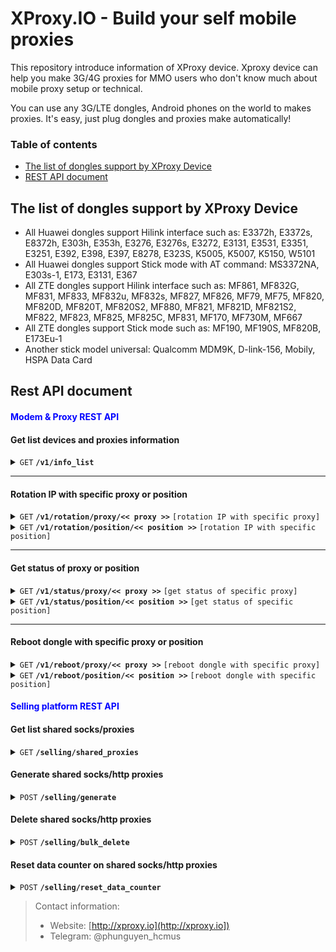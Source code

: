 
# XProxy.IO - Build your self mobile proxies

This repository introduce information of XProxy device. Xproxy device can help you make 3G/4G proxies for MMO users who don't know much about mobile proxy setup or technical.

You can use any 3G/LTE dongles, Android phones on the world to makes proxies. It's easy, just plug dongles and proxies make automatically!


### Table of contents

  * [The list of dongles support by XProxy Device ](#the-list-of-dongles-support-by-xproxy-device)
  * [REST API document](#rest-api-document)
 
## The list of dongles support by XProxy Device
- All Huawei dongles support Hilink interface such as: E3372h, E3372s, E8372h, E303h, E353h, E3276, E3276s, E3272, E3131, E3531, E3351, E3251, E392, E398, E397, E8278, E323S, K5005, K5007, K5150, W5101
- All Huawei dongles support Stick mode with AT command: MS3372NA, E303s-1, E173, E3131, E367
- All ZTE dongles support Hilink interface such as: MF861, MF832G, MF831, MF833, MF832u, MF832s, MF827, MF826, MF79, MF75, MF820, MF820D, MF820T, MF820S2, MF880, MF821, MF821D, MF821S2, MF822, MF823, MF825, MF825C, MF831, MF170, MF730M, MF667
- All ZTE dongles support Stick mode such as: MF190, MF190S, MF820B, E173Eu-1
- Another stick model universal: Qualcomm MDM9K, D-link-156, Mobily, HSPA Data Card

## Rest API document


#### <span style="color:blue">Modem & Proxy REST API</span>


#### Get list devices and proxies information

<details>
 <summary><code>GET</code> <code><b>/v1/info_list</b></code> </summary>

##### Parameters

> | name      |  type     | data type               | description                                                           |
> |-----------|-----------|-------------------------|-----------------------------------------------------------------------|
> | page      |  optional | integer                 | A number of current page to fetch info                                |
> | limit     |  optional | integer                 | A number of items to get per page                                     |


##### Responses

<details>
  <summary>Click to expand</summary>
  
```javascript
{
  "status: True,
  "data": [
    {
      "position": 1,
      "host": "192.168.177.133",
      "proxy_port": 4201,
      "proxy_port_v6": 6201,
      "socks5_port": 5201,
      "socks5_port_ipv6": 7201,
      "public_ip": "171.255.118.95",
      "public_ip_ipv6": null,
      "last_rotation": null,
      "last_updated_ip": 1623331226.473283,
      "device_manufacture": "HW-Hilink",
      "device_imei": "866785034707108",
      "device_number": "11",
      "device_ip": "192.168.11.1",
      "device_rebooting": false,
      "device_resetting": false,
      "device_extra_info": {
        "rssi_info": "N/A",
        "name": "E3372",
        "serial": "Y4Q7S19510000205",
        "imei": "866785034707108",
        "imsi": "452040320937808",
        "wan": "undefined",
        "connected": true,
        "network_mode": "LTE_4G",
        "sim_live": true,
        "signal_strength": "5",
        "swver": "22.333.63.00.143",
        "hwver": "CL2E3372HM",
        "provider_id": "45204",
        "provider": "Viettel"
      }
    },
    {
      "position": 2,
      "host": "192.168.177.133",
      "proxy_port": 4202,
      "proxy_port_v6": 6202,
      "socks5_port": 5202,
      "socks5_port_ipv6": 7202,
      "public_ip": "103.199.70.155",
      "public_ip_ipv6": "2402:9d80:38a:dda0:c0e:ee4:933:907",
      "last_rotation": 1623330956.916284,
      "last_updated_ip": 1623331189.96525,
      "device_manufacture": "XProxy-Hilink",
      "device_imei": "869383054786694",
      "device_number": "1",
      "device_ip": "192.168.1.1",
      "device_rebooting": false,
      "device_resetting": false,
      "device_extra_info": {
        "connected": true,
        "sim_live": true,
        "signal_strength": 4,
        "network_mode": "4G",
        "name": "XH20",
        "rssi_info": 44,
        "imei": "869383054786694",
        "swver": "1.0",
        "hwver": "1.0",
        "imsi": "8984012002134231827f",
        "provider_id": "Mobifone",
        "provider": "Mobifone"
      }
    }
  ],
  "total": 2
}
```
</details>

##### Example cURL

```javascript
curl -X GET -H "Content-Type: application/json" http://192.168.1.100/api/v1/info_list
```

</details>

------------------------------------------------------------------------------------------

#### Rotation IP with specific proxy or position
 
<details>
<summary><code>GET</code> <code><b>/v1/rotation/proxy/<< proxy >></b></code> <code>[rotation IP with specific proxy]</code> </summary>

##### Parameters

> | name      |  type     | data type               | description                                                                            |
> |-----------|-----------|-------------------------|----------------------------------------------------------------------------------------|
> | proxy     |  required | string                  | A proxy or socks in format <code>ip:port</code> to indicate the device to rotation IP  |

##### Responses

> | field      |   data type    |  description                                                                                              	  |
> |------------|----------------|--------------------------------------------------------------------------------------------------------------|
> | status     |   boolean      |  `True` if sent command successfully, `False` if another reason                                           	  |
> | msg        |   string       |  `slot_not_found` could not find the slot attached with the proxy                                            |
> |            |                |  `modem_disconnected` modem disconnected, could not rotation                                                 |
> |            |                |  `command_sent` sent successfully                                                                            | 

- Send rotation command successfully

```javascript
{
  "status": true,
  "msg": "command_sent"
}
```

- Another status  

```javascript
{
  "status": false,
  "msg": "modem_disconnected"
}
```

##### Example cURL

 > send a command to rotation IP of device for proxy <code>192.168.1.100:4001</code>
 
```javascript
curl -X GET -H "Content-Type: application/json" http://192.168.1.100/api/v1/rotation/192.168.1.100:4001
```

</details>


<details>
<summary><code>GET</code> <code><b>/v1/rotation/position/<< position >></b></code> <code>[rotation IP with specific position]</code> </summary>

##### Parameters

> | name      |  type     | data type               | description                                                                                  |
> |-----------|-----------|-------------------------|----------------------------------------------------------------------------------------------|
> | position  |  required | number                  | A position number of modem in device list from 1 to N	to indicate the device to rotation IP 	|


##### Responses

Same as <i>rotation IP with specific proxy</i>

##### Example cURL

> send a command to rotation IP of modem in position 1
```javascript
curl -X GET -H "Content-Type: application/json" http://192.168.1.100/api/v1/rotation/1
```

</details>


------------------------------------------------------------------------------------------

#### Get status of proxy or position
 
<details>
<summary><code>GET</code> <code><b>/v1/status/proxy/<< proxy >></b></code> <code>[get status of specific proxy]</code> </summary>

##### Parameters

> | name      |  type     | data type               | description                                                                           |
> |-----------|-----------|-------------------------|---------------------------------------------------------------------------------------|
> | proxy     |  required | string                  | A proxy or socks in format <code>ip:port</code> to indicate the device to get status  |

##### Responses

> | field      |   data type    |  description                                                                                              	  |
> |------------|----------------|-----------------------------------------------------------------------------------------------------------------|
> | status     |   boolean      |  `True` if modem ready, `False` if modem busy or offline                                                  	  |
> | msg        |   string       |  `MODEM_READY` when modem normally, `MODEM_NOT_FOUND` when not found modem attached to this position            |
> |            |                |  `MODEM_DISCONNECTED` when modem disconnected, `COLLISION_IP` when modem met collision IP with before rotation  | 

- Modem ready 

```javascript
{
  "status": true,
  "msg": "MODEM_READY"
}
```

- Another status  

```javascript
{
  "status": false,
  "msg": "MODEM_DISCONNECTED"
}
```

##### Example cURL

 > send a command to get status of device for proxy <code>192.168.1.100:4001</code>
 
```javascript
curl -X GET -H "Content-Type: application/json" http://192.168.1.100/api/v1/status/192.168.1.100:4001
```

</details>


<details>
<summary><code>GET</code> <code><b>/v1/status/position/<< position >></b></code> <code>[get status of specific position]</code> </summary>

##### Parameters

> | name      |  type     | data type               | description                                                                           |
> |-----------|-----------|-------------------------|---------------------------------------------------------------------------------------|
> | position  |  required | number                  | A position number of modem in device list from 1 to N								    |


##### Responses

Same as <i>get status of specific proxy</i>

##### Example cURL

 > send a command to get status of device at position 1

```javascript
curl -X GET -H "Content-Type: application/json" http://192.168.1.100/api/v1/status/1
```

</details>

------------------------------------------------------------------------------------------

#### Reboot dongle with specific proxy or position
 
<details>
<summary><code>GET</code> <code><b>/v1/reboot/proxy/<< proxy >></b></code> <code>[reboot dongle with specific proxy]</code> </summary>

##### Parameters

> | name      |  type     | data type               | description                                                                            |
> |-----------|-----------|-------------------------|----------------------------------------------------------------------------------------|
> | proxy     |  required | string                  | A proxy or socks in format <code>ip:port</code> to indicate the device to reboot       |

##### Responses

> | field      |   data type    |  description                                                                                                 |
> |------------|----------------|--------------------------------------------------------------------------------------------------------------|
> | status     |   boolean      |  `True` if sent command successfully, `False` if another reason                                              |
> | msg        |   string       |  `modem_disconnected` modem disconnected, could not rotation                                                 |

- Send reboot command successfully

```javascript
{
  "status": true,
  "msg": "Modem reboot successfully!"
}
```

- Another status  

```javascript
{
  "status": false,
  "msg": "modem_disconnected"
}
```

##### Example cURL

 > send a command to reboot device for proxy <code>192.168.1.100:4001</code>
 
```javascript
curl -X GET -H "Content-Type: application/json" http://192.168.1.100/api/v1/reboot/192.168.1.100:4001
```

</details>


<details>
<summary><code>GET</code> <code><b>/v1/reboot/position/<< position >></b></code> <code>[reboot dongle with specific position]</code> </summary>

##### Parameters

> | name      |  type     | data type               | description                                                                                  |
> |-----------|-----------|-------------------------|----------------------------------------------------------------------------------------------|
> | position  |  required | number                  | A position number of modem in device list from 1 to N	to indicate the device to reboot       |


##### Responses

Same as <i>reboot dongle with specific proxy</i>

##### Example cURL

> send a command to reboot modem in position 1
```javascript
curl -X GET -H "Content-Type: application/json" http://192.168.1.100/api/v1/reboot/1
```

</details>

#### <span style="color:blue">Selling platform REST API</span>

#### Get list shared socks/proxies 

<details>
 <summary><code>GET</code> <code><b>/selling/shared_proxies</b></code> </summary>

##### Parameters

> | name               |  type     | data type               | description                                                                                              |
> |--------------------|-----------|-------------------------|----------------------------------------------------------------------------------------------------------|
> | page               |  optional | integer                 | A number of current page to fetch info                                                                   |
> | limit              |  optional | integer                 | A number of items to get per page                                                                        |
> | modemPosition      |  optional | integer                 | A filter parameter to get only shared socks/proxies belong to device in position number  `modemPosition` |
> | proxyPort          |  optional | integer                 | A filter parameter to get only shared socksproxy with port number `proxyPort`                            |


##### Responses

A list of json object in `data` section 

 
> | name                        |  type       					  | description                                                                                             |
> |-----------------------------|-------------------------------- |---------------------------------------------------------------------------------------------------------|
> | id                          |  integer    					  | ID of shared socks/proxy                                                                 				|
> | position                    |  integer    					  | Position of dongle which shared                                                                       	|
> | shared_port                 |  integer    					  | A port number of socks/proxy																			|
> | port_type                   |  enum [`HTTP`,`SocksV5`]        | An enum indicate this port is `HTTP` is a proxy or `SocksV5` is a socks v5                              |
> | ip_type                     |  enum [`IPv4`,`IPv6`]           | An enum indicate this port will produced type of IP: `IPv4` or `IPv6`	                                |
> | auth_ip_enabled             |  boolean                        | Authentication IP enabled? `true` if enabled else `false`                                               |
> | auth_ip_list                |  string                         | Authentication IP list separate by comma like `128.123.1.38,1.211.12.125`                              	|
> | auth_user_enabled           |  boolean                        | Authentication user/password enabled? `true` if enabled else `false`                                    |
> | auth_user_list              |  string                         | Authentication user/password list separate by comma like `user1:pass1,user2:pass2`                     	|
> | web_blacklist_enabled       |  boolean                        | Website blacklist enabled? `true` if enabled else `false`                                     			|
> | web_blacklist               |  string                         | Website blacklist list separate by comma like `*.blacklist.com,facebook.com,*.facebook.com`             |        > | web_whitelist_enabled       |  boolean                        | Website whitelist enabled? `true` if enabled else `false`                                     	         |
> | web_whitelist               |  string                         | Website whitelist list separate by comma like `*.whitelist.com,facebook.com,*.facebook.com`             |        
> | expired_at                  |  string                         | A day present the expired date of this port, format `dd/MM/yyyy`             							|
> | remaining                   |  float                          | Present the number days remaining to use this port              										|  
> | counter_dl_limit            |  enum [`unlimited`,`limited`]   | An enum indicate this port is `limited` or `unlimited` download data usage 								|
> | counter_dl_limit_by			|  enum [`DAILY`,`WEEKLY`, 		  | An enum indicate this port is `limited` download data usage by:											|
> |								|	`MONTHLY`,`END_QUOTA`,`NONE`] | `DAILY`: counter will reset daily																		|
> | 							|   							  | `WEEKLY`: counter will reset weekly																		|
> | 							|   							  | `MONTHLY`: counter will reset monthly																	|
> | 							|   							  | `END_QUOTA`: counter will reset when met `counter_dl_limit_quota` limited 								|
> | 							|   							  | `NONE`: `ulimited` without limit data usage																|
> | counter_dl_limit_quota      | integer  						  | A number of MB (Megabytes) to limit download data when `counter_dl_limit` enabled as `limited`			|
> | 							|   							  | And it will be caused this proxy can not use when reach the end of `counter_dl_limit_quota` MB in 		|
> | 							|   							  | `counter_dl_limit_by` period.																			|
> | counter_dl_used_bytes		| integer 				 		  | An integer indicate number of `bytes` data downloaded of this proxy										|
> | counter_dl_used_mb			| double 				 		  | A double indicate number of `MB (Megabyte)` data downloaded of this proxy								|
> | counter_dl_reset			| string 				 		  | A time indicate latest reset counter data of this proxy, format `dd/MM HH:mm:ss`						|
> | counter_dl_updated			| string 				 		  | A time indicate latest updated counter data of this proxy, format `dd/MM HH:mm:ss`						|
> | counter_ul_limit            |  enum [`unlimited`,`limited`]   | An enum indicate this port is `limited` or `unlimited` upload data usage 								|
> | counter_dl_limit_by			|  enum [`DAILY`,`WEEKLY`, 		  | An enum indicate this port is `limited` upload data usage by:											|
> |								|	`MONTHLY`,`END_QUOTA`,`NONE`] | `DAILY`: counter will reset daily																		|
> | 							|   							  | `WEEKLY`: counter will reset weekly																		|
> | 							|   							  | `MONTHLY`: counter will reset monthly																	|
> | 							|   							  | `END_QUOTA`: counter will reset when met `counter_ul_limit_quota` limited 								|
> | 							|   							  | `NONE`: `ulimited` without limit data usage																|
> | counter_ul_limit_quota      | integer  						  | A number of MB (Megabytes) to limit upload data when `counter_ul_limit` enabled as `limited`			|
> | 							|   							  | And it will be caused this proxy can not use when reach the end of `counter_ul_limit_quota` MB in 		|
> | 							|   							  | `counter_ul_limit_by` period.																			|
> | counter_ul_used_bytes		| integer 				 		  | An integer indicate number of `bytes` data uploaded of this proxy										|
> | counter_ul_used_mb			| double 				 		  | A double indicate number of `MB (Megabyte)` data uploaded of this proxy								    |
> | counter_ul_reset			| string 				 		  | A time indicate latest reset counter data of this proxy, format `dd/MM HH:mm:ss`						|
> | counter_ul_updated			| string 				 		  | A time indicate latest updated counter data of this proxy, format `dd/MM HH:mm:ss`						|
> | bw_limit_enabled            | boolean                         | Limit bandwidth download/upload? `true` if enabled else `false`                                     	|
> | bw_limit_rate               | integer                         | A maximum of Mbps (Megabit per second) could be reached	to download/upload     	                    	|
> | created_at		            | string                          | A string present the date created socks/proxy								 	                    	|
> | custom_dns                  | string                          | A list of custom name server separate by comma for HTTP/HTTPs proxy  	       			             	|
> | memo			            | string                          | A noted text for this share socks/proxy									     	                    	|

<details>
  <summary>Example data. Click to expand</summary>
  
```javascript
{
  "data": [
    {
      "id": 1,
      "position": 1,
      "shared_port": 20001,
      "port_type": "HTTP",
      "ip_type": "IPv4",
      "auth_ip_enabled": true,
      "auth_ip_list": "171.226.0.32,171.226.0.33",
      "auth_user_enabled": true,
      "auth_user_list": "user1:pass1,user2:pass2",
      "web_blacklist_enabled": false,
      "web_blacklist": "",
      "web_whitelist_enabled": true,
      "web_whitelist": "instagram.com,*.instagram.com",
      "expired_at": "09/07/2021",
      "remaining": 28.2,
      "counter_dl_limit": "limited",
      "counter_dl_limit_by": "DAILY",
      "counter_dl_limit_quota": 2000,
      "counter_dl_used_bytes": 0,
      "counter_dl_used_mb": 0.0,
      "counter_dl_updated": null,
      "counter_dl_reset": "11/06 05:55:31",
      "counter_ul_limit": "limited",
      "counter_ul_limit_by": "DAILY",
      "counter_ul_limit_quota": 2000,
      "counter_ul_used_bytes": 0,
      "counter_ul_used_mb": 0.0,
      "counter_ul_updated": null,
      "counter_ul_reset": "11/06 05:55:31",
      "bw_limit_enabled": true,
      "bw_limit_rate": 25,
      "memo": "share for user1",
      "created_at": "19/01/1970",
      "custom_dns": "74.125.41.7 74.125.41.8"
    },
    {
      "id": 2,
      "position": 2,
      "shared_port": 20002,
      "port_type": "HTTP",
      "ip_type": "IPv4",
      "auth_ip_enabled": true,
      "auth_ip_list": "171.226.0.32,171.226.0.33",
      "auth_user_enabled": true,
      "auth_user_list": "user1:pass1,user2:pass2",
      "web_blacklist_enabled": true,
      "web_blacklist": "facebook.com,*.facebook.com",
      "web_whitelist_enabled": false,
      "web_whitelist": "",
      "expired_at": "09/07/2021",
      "remaining": 28.2,
      "counter_dl_limit": "limited",
      "counter_dl_limit_by": "DAILY",
      "counter_dl_limit_quota": 2000,
      "counter_dl_used_bytes": 0,
      "counter_dl_used_mb": 0.0,
      "counter_dl_updated": null,
      "counter_dl_reset": "11/06 05:55:31",
      "counter_ul_limit": "limited",
      "counter_ul_limit_by": "DAILY",
      "counter_ul_limit_quota": 2000,
      "counter_ul_used_bytes": 0,
      "counter_ul_used_mb": 0.0,
      "counter_ul_updated": null,
      "counter_ul_reset": "11/06 05:55:31",
      "bw_limit_enabled": true,
      "bw_limit_rate": 25,
      "memo": "share for user2",
      "created_at": "19/01/1970",
      "custom_dns": "74.125.41.7 74.125.41.8"
    }
  ],
  "total": 2,
  "status": true
}
```
</details>

##### Example cURL

```javascript
curl 'http://192.168.1.100/selling/shared_proxies?page=1&limit=20' 
```

</details>



#### Generate shared socks/http proxies

<details>
 <summary><code>POST</code> <code><b>/selling/generate</b></code> </summary>

##### Parameters

An ideas is generate multiple proxies in a range of positions from `positionFrom` to `positionTo` instead of create one by one shared port. It's save a lot time and convenient.

> | name               		   |  type     | data type    | description                                                       										              |
> |----------------------------|-----------|--------------|-----------------------------------------------------------------------------------------------------------------------|
> | positionFrom               |  required | integer      | Start position number to generate (included this position)                              					          |
> | positionTo                 |  required | integer      | End of position number to generate (included this position)                             			                  |
> | numberOfPorts              |  required | integer      | Number of shared ports per position                                   												  |
> | portType              	   |  required | integer (1,2)| Indicate this is shared socks or shared proxy. `1` is shared proxy, `2` is shared socks                  			  |
> | ipType              	   |  required | integer (1,2)| Indicate this is IPv4 or IPv6 type `1` is IPv4, `2` is IPv6                  										  |
> | genPort              	   |  required | integer (1,2)| A type of generate port: `1` is randomize port from `genPortStart`, `2` is start in a range with sequence incremental |
> | genPortStart               |  required | integer      | A shared port number starting with                                                                                    |
> | customDNS              	   |  required | string       | A customize ns servers separate by comma, leave blank if you want to use default google DNS (8.8.8.8 8.8.4.4)         |
> | maxConnection              |  required | integer      | A maximum number of simulationeous connections for this socks/proxy												      |
> | expiredDate                |  required | integer      | A seconds from epoch time present the expired date of this shared port	                                              |
> | userAuthenticationEntry    |  required | string       | Authentication user/password list separate by comma like `user1:pass1,user2:pass2`. Leave blank if ignore             |
> | ipAuthenticationEntry      |  required | integer      | Authentication IP list separate by comma like `128.123.1.38,1.211.12.125`. Leave blank if ignore                      |
> | whitelistLimitAccessEntry  |  required | integer      | Website whitelist list separate by comma like `*.whitelist.com,facebook.com,*.facebook.com`. Leave blank if ignore 	  |
> | blacklistLimitAccessEntry  |  required | integer      | Website whitelist list separate by comma like `*.whitelist.com,facebook.com,*.facebook.com`. Leave blank if ignore    |
> | bwLimitEnabled             |  required | integer (0,1)| Limit bandwidth download/upload? `1` if enabled else `0`															  |
> | bwLimitRate          	   |  required | integer      | A maximum of Mbps (Megabit per second) could be reached	to download/upload											  |
> | counterDownloadLimit       |  required | integer (1,2)| Enable limit download data usage or not, `1` if you want share `unlimited`. `2` if you want `limited`				  |
> | counterDownloadLimitBy     |  required | integer (1-4)| `1` is daily reset, `2` is weekly reset, `3` is monthly reset, `4` is never reset 									  |
> | counterDownloadQuotaInMB   |  required | integer      | A number of MB (Megabytes) to limit download data when `counterDownloadLimit` enabled as `limited`					  |
> | counterUploadLimit         |  required | integer (1,2)| Enable limit upload data usage or not, `1` if you want share `unlimited`. `2` if you want `limited`					  |
> | counterUploadLimitBy       |  required | integer (1-4)| `1` is daily reset, `2` is weekly reset, `3` is monthly reset, `4` is never reset 									  |
> | counterUploadQuotaInMB     |  required | integer      | A number of MB (Megabytes) to limit upload data when `counterUploadLimit` enabled as `limited`						  |
> | counterAllLimit            |  required | integer (1,2)| Enable limit both download/upload data usage or not, `1` if you want share `unlimited`. `2` if you want `limited`	  |
> | counterAllLimitBy          |  required | integer (1-4)| `1` is daily reset, `2` is weekly reset, `3` is monthly reset, `4` is never reset 									  |
> | counterAllQuotaInMB        |  required | integer      | A number of MB (Megabytes) to limit upload data when `counterAllLimit` enabled as `limited` 						  |
> | memo			           |  required | string       | A noted text for this share socks/proxy									     	                    				  |




##### Responses

A list of json object in `data` section 


##### Example cURL

 > send a POST command delete shared socks/proxy with ID: 5 & 6
 
```javascript
curl -X POST 'http://localhost/selling/generate' \
  -H "Content-Type: application/json" \
  -d '{
         "positionFrom":1, "positionTo":2, "numberOfPorts":2, "authMethod":0, 
         "authEntry":"", "ipAuthenticationEntry":"125.22.13.11,125.22.13.12",
         "userAuthenticationEntry":"user:123", "portType":1, "ipType":1, "genPort":2,
         "genPortStart":20001, "expiredDate":1628964354656, "whitelistLimitAccessEntry":"facebook.com,*.facebook.com",
         "blacklistLimitAccessEntry":"porn.com,*.porn.com", "counterUploadLimit":0, "counterUploadLimitBy":1,
         "counterUploadQuotaInMB":100, "counterDownloadLimit":0, "counterDownloadLimitBy":1,
         "counterDownloadQuotaInMB":100, "counterAllLimit":1, "counterAllLimitBy":1, "counterAllQuotaInMB":1000,
         "bwLimitEnabled":0, "bwLimitRate":0, "customDNS":"8.8.8.8 8.8.4.4", 
         "maxConnection":1000, "memo":"Test"
    }'
  
```



##### Responses
- Created successfully
    > HTTP status: 200

```javascript
{
  "status": true,
}
```
    
- Another status  
    
```javascript
{
  "status": false,
}
```

</details>

#### Delete shared socks/http proxies

<details>
 <summary><code>POST</code> <code><b>/selling/bulk_delete</b></code> </summary>

##### Parameters

You can bulk delete a list of `ID` shared socks/proxy 

> | name             |  type     | data type        | description                                   |
> | -----------------|-----------|------------------|-----------------------------------------------|
> | ids              |  required | Array (integer)  | Array of shared socks/proxy                   |
 


##### Responses

- Deleted successfully
    > HTTP status: 200
  
```javascript
{
  "status": true,
}
```

- Another status  

```javascript
{
  "status": false,
}
```

##### Example cURL

 > send a POST command delete shared socks/proxy with ID: 5 & 6
 
```javascript
curl -X POST 'http://192.168.1.100/selling/bulk_delete' -H "Content-Type: application/json" -d '{"ids":[5,6]}'
```

</details>


#### Reset data counter on shared socks/http proxies

<details>
 <summary><code>POST</code> <code><b>/selling/reset_data_counter</b></code> </summary>

##### Parameters

An ideas is you want to reset the limit counter data usage immediately.


> | name             |  type     | data type        | description                                   |
> | -----------------|-----------|------------------|-----------------------------------------------|
> | ids              |  required | Array (integer)  | Array of shared socks/proxy                   |
 


##### Responses

- Reset counter successfully
    > HTTP status: 200
  
```javascript
{
  "status": true,
}
```

- Another status  

```javascript
{
  "status": false,
}
```

##### Example cURL

 > send a POST command to reset counter on shared socks/proxy with ID: 5 & 6
 
```javascript
curl -X POST 'http://192.168.1.100/selling/reset_data_counter' -H "Content-Type: application/json" -d '{"ids":[5,6]}'
```

</details>


> Contact information:
 > * Website: [http://xproxy.io](http://xproxy.io])
 > * Telegram: @phunguyen_hcmus

